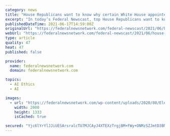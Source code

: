 ```yaml
---
category: news
title: "House Republicans want to know why certain White House appointees got an ethics pass"
excerpt: "In today’s Federal Newscast, top House Republicans want to know why the administration granted ethics waivers to two political appointees."
publishedDateTime: 2021-06-17T14:59:00Z
originalUrl: "https://federalnewsnetwork.com/federal-newscast/2021/06/house-republicans-want-to-know-why-certain-white-house-appointees-got-an-ethics-pass/"
webUrl: "https://federalnewsnetwork.com/federal-newscast/2021/06/house-republicans-want-to-know-why-certain-white-house-appointees-got-an-ethics-pass/"
type: article
quality: 47
heat: 47
published: false

provider:
  name: federalnewsnetwork.com
  domain: federalnewsnetwork.com

topics:
  - AI Ethics
  - AI

images:
  - url: "https://federalnewsnetwork.com/wp-content/uploads/2020/08/Election_2020_Postal_Service_58702.jpg"
    width: 2000
    height: 1333
    isCached: true

secured: "Yjc6lYrYlJJiUESArsralcTU7MJCAyJ4XTEXzTrgjBM+FWy+ONMzSZJmtD3BMALu5QzpefimKLU51tD4h0/cPrOAk3zCv2fQnUkCqtkToR/LBgTiyBsPMRpLOii/R2Vxz+hCrTCbNDoAG1ZFxOQ/WZrnMDgEOqLuME6Y7dEmWjSFF4HT636D6JWgihjxqqrAs1ZeFbZwTievng/vMmHhqlVoWL0ArqJe05KbKXP90rxP4X4THc4/RVnA3z7WYSaDpcWafTHB2iU6xebBWaNNX8qdcYGzoGUOJJ3TigdxNn4Czd+OQ83Q04meGmuYJghOEHuXCyDH/SY4AASi60GNwvnBJrBGhXR1Ze/zTCPfjHs=;TgWmE9brpaSHMUR61yGF/w=="
---
```


